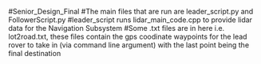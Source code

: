 #Senior_Design_Final
#The main files that are run are leader_script.py and FollowerScript.py
#leader_script runs lidar_main_code.cpp to provide lidar data for the Navigation Subsystem
#Some .txt files are in here i.e. lot2road.txt, these files contain the gps coodinate waypoints for the lead rover to take in (via command line argument) with the last point being the final destination
